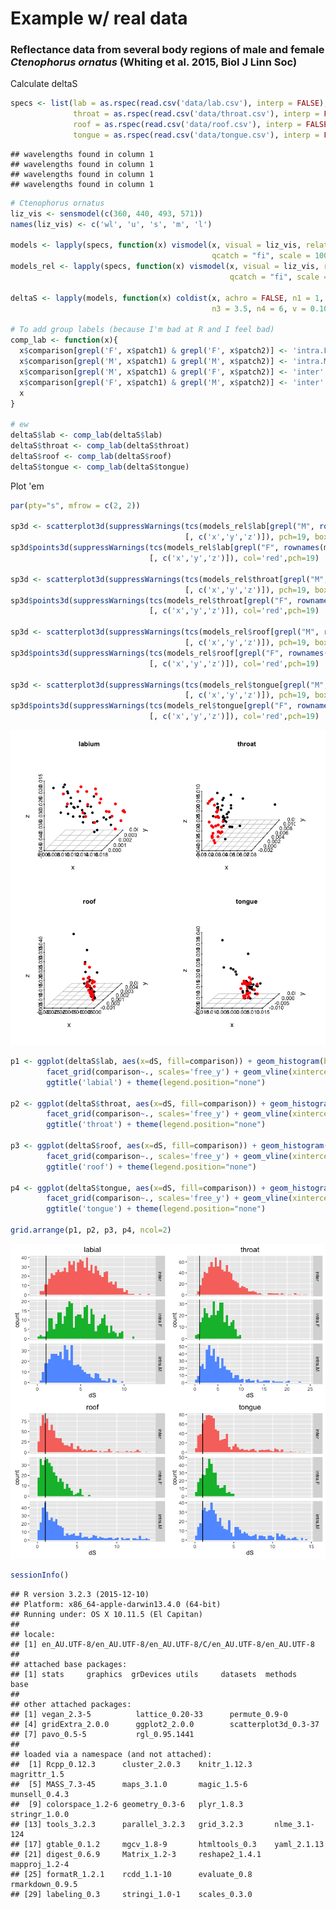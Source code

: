 Example w/ real data
====================

### Reflectance data from several body regions of male and female *Ctenophorus ornatus* (Whiting et al. 2015, Biol J Linn Soc)

Calculate deltaS

``` r
specs <- list(lab = as.rspec(read.csv('data/lab.csv'), interp = FALSE),
              throat = as.rspec(read.csv('data/throat.csv'), interp = FALSE),
              roof = as.rspec(read.csv('data/roof.csv'), interp = FALSE),
              tongue = as.rspec(read.csv('data/tongue.csv'), interp = FALSE))
```

    ## wavelengths found in column 1 
    ## wavelengths found in column 1 
    ## wavelengths found in column 1 
    ## wavelengths found in column 1

``` r
# Ctenophorus ornatus
liz_vis <- sensmodel(c(360, 440, 493, 571)) 
names(liz_vis) <- c('wl', 'u', 's', 'm', 'l')

models <- lapply(specs, function(x) vismodel(x, visual = liz_vis, relative = FALSE, 
                                             qcatch = "fi", scale = 10000))  # deltaS
models_rel <- lapply(specs, function(x) vismodel(x, visual = liz_vis, relative = TRUE, 
                                                 qcatch = "fi", scale = 10000))  # tcs 

deltaS <- lapply(models, function(x) coldist(x, achro = FALSE, n1 = 1, n2 = 1, 
                                             n3 = 3.5, n4 = 6, v = 0.10))

# To add group labels (because I'm bad at R and I feel bad)
comp_lab <- function(x){
  x$comparison[grepl('F', x$patch1) & grepl('F', x$patch2)] <- 'intra.F'
  x$comparison[grepl('M', x$patch1) & grepl('M', x$patch2)] <- 'intra.M'
  x$comparison[grepl('M', x$patch1) & grepl('F', x$patch2)] <- 'inter'
  x$comparison[grepl('F', x$patch1) & grepl('M', x$patch2)] <- 'inter'
  x
}

# ew
deltaS$lab <- comp_lab(deltaS$lab) 
deltaS$throat <- comp_lab(deltaS$throat)
deltaS$roof <- comp_lab(deltaS$roof)
deltaS$tongue <- comp_lab(deltaS$tongue)
```

Plot 'em

``` r
par(pty="s", mfrow = c(2, 2))

sp3d <- scatterplot3d(suppressWarnings(tcs(models_rel$lab[grepl("M", rownames(models_rel$lab)), ])
                                       [, c('x','y','z')]), pch=19, box=F, main = 'labium')
sp3d$points3d(suppressWarnings(tcs(models_rel$lab[grepl("F", rownames(models_rel$lab)), ])
                               [, c('x','y','z')]), col='red',pch=19)

sp3d <- scatterplot3d(suppressWarnings(tcs(models_rel$throat[grepl("M", rownames(models_rel$throat)), ])
                                       [, c('x','y','z')]), pch=19, box=F, main = 'throat')
sp3d$points3d(suppressWarnings(tcs(models_rel$throat[grepl("F", rownames(models_rel$throat)), ])
                               [, c('x','y','z')]), col='red',pch=19)

sp3d <- scatterplot3d(suppressWarnings(tcs(models_rel$roof[grepl("M", rownames(models_rel$roof)), ])
                                       [, c('x','y','z')]), pch=19, box=F, main = 'roof')
sp3d$points3d(suppressWarnings(tcs(models_rel$roof[grepl("F", rownames(models_rel$roof)), ])
                               [, c('x','y','z')]), col='red',pch=19)

sp3d <- scatterplot3d(suppressWarnings(tcs(models_rel$tongue[grepl("M", rownames(models_rel$tongue)), ])
                                       [, c('x','y','z')]), pch=19, box=F, main = 'tongue')
sp3d$points3d(suppressWarnings(tcs(models_rel$tongue[grepl("F", rownames(models_rel$tongue)), ])
                               [, c('x','y','z')]), col='red',pch=19)
```

![](output/figures/lizardeg/lizardeg_figtcs-1.png)<!-- -->

``` r
p1 <- ggplot(deltaS$lab, aes(x=dS, fill=comparison)) + geom_histogram(bins=50) + 
        facet_grid(comparison~., scales='free_y') + geom_vline(xintercept=1) +
        ggtitle('labial') + theme(legend.position="none")

p2 <- ggplot(deltaS$throat, aes(x=dS, fill=comparison)) + geom_histogram(bins=50) + 
        facet_grid(comparison~., scales='free_y') + geom_vline(xintercept=1) +
        ggtitle('throat') + theme(legend.position="none")

p3 <- ggplot(deltaS$roof, aes(x=dS, fill=comparison)) + geom_histogram(bins=50) + 
        facet_grid(comparison~., scales='free_y') + geom_vline(xintercept=1) +
        ggtitle('roof') + theme(legend.position="none")

p4 <- ggplot(deltaS$tongue, aes(x=dS, fill=comparison)) + geom_histogram(bins=50) + 
        facet_grid(comparison~., scales='free_y') + geom_vline(xintercept=1) +
        ggtitle('tongue') + theme(legend.position="none")

grid.arrange(p1, p2, p3, p4, ncol=2)
```

![](output/figures/lizardeg/lizardeg_figdeltaplot-1.png)<!-- -->

``` r
sessionInfo()
```

    ## R version 3.2.3 (2015-12-10)
    ## Platform: x86_64-apple-darwin13.4.0 (64-bit)
    ## Running under: OS X 10.11.5 (El Capitan)
    ## 
    ## locale:
    ## [1] en_AU.UTF-8/en_AU.UTF-8/en_AU.UTF-8/C/en_AU.UTF-8/en_AU.UTF-8
    ## 
    ## attached base packages:
    ## [1] stats     graphics  grDevices utils     datasets  methods   base     
    ## 
    ## other attached packages:
    ## [1] vegan_2.3-5          lattice_0.20-33      permute_0.9-0       
    ## [4] gridExtra_2.0.0      ggplot2_2.0.0        scatterplot3d_0.3-37
    ## [7] pavo_0.5-5           rgl_0.95.1441       
    ## 
    ## loaded via a namespace (and not attached):
    ##  [1] Rcpp_0.12.3      cluster_2.0.3    knitr_1.12.3     magrittr_1.5    
    ##  [5] MASS_7.3-45      maps_3.1.0       magic_1.5-6      munsell_0.4.3   
    ##  [9] colorspace_1.2-6 geometry_0.3-6   plyr_1.8.3       stringr_1.0.0   
    ## [13] tools_3.2.3      parallel_3.2.3   grid_3.2.3       nlme_3.1-124    
    ## [17] gtable_0.1.2     mgcv_1.8-9       htmltools_0.3    yaml_2.1.13     
    ## [21] digest_0.6.9     Matrix_1.2-3     reshape2_1.4.1   mapproj_1.2-4   
    ## [25] formatR_1.2.1    rcdd_1.1-10      evaluate_0.8     rmarkdown_0.9.5 
    ## [29] labeling_0.3     stringi_1.0-1    scales_0.3.0

